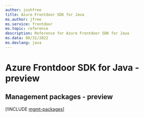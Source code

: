 ```yaml
---
author: joshfree
title: Azure Frontdoor SDK for Java
ms.author: jfree
ms.service: frontdoor
ms.topic: reference
description: Reference for Azure Frontdoor SDK for Java
ms.data: 08/31/2022
ms.devlang: java
---
```

# Azure Frontdoor SDK for Java - preview

## Management packages - preview
[!INCLUDE [mgmt-packages](frontdoor-mgmt-index.md)]